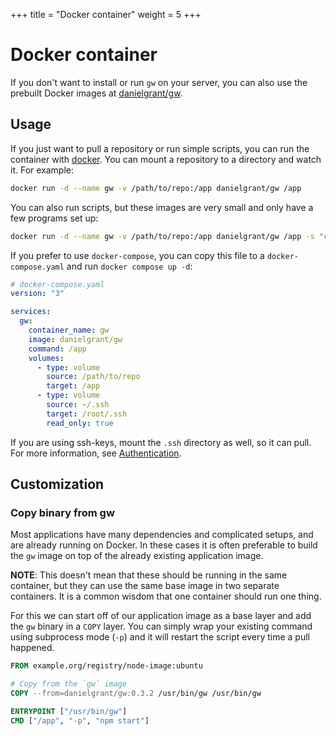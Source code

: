 +++
title = "Docker container"
weight = 5
+++

# Docker container

If you don't want to install or run `gw` on your server, you can also use the prebuilt Docker images at [danielgrant/gw](https://hub.docker.com/r/danielgrant/gw).

## Usage

If you just want to pull a repository or run simple scripts, you can run the container with [docker](https://docs.docker.com/engine/install/). You can mount a repository to a directory and watch it. For example:

```sh
docker run -d --name gw -v /path/to/repo:/app danielgrant/gw /app
```

You can also run scripts, but these images are very small and only have a few programs set up:

```sh
docker run -d --name gw -v /path/to/repo:/app danielgrant/gw /app -s "cp -r build/ html/"
```

If you prefer to use `docker-compose`, you can copy this file to a `docker-compose.yaml` and run `docker compose up -d`:

```yaml
# docker-compose.yaml
version: "3"

services:
  gw:
    container_name: gw
    image: danielgrant/gw
    command: /app
    volumes:
      - type: volume
        source: /path/to/repo
        target: /app
      - type: volume
        source: ~/.ssh
        target: /root/.ssh
        read_only: true
```

If you are using ssh-keys, mount the `.ssh` directory as well, so it can pull. For more information, see [Authentication](/reference/authentication).

## Customization

### Copy binary from gw

Most applications have many dependencies and complicated setups, and are already running on Docker. In these cases it is often preferable to build the `gw` image on top of the already existing application image.

**NOTE**: This doesn't mean that these should be running in the same container, but they can use the same base image in two separate containers. It is a common wisdom that one container should run one thing.

For this we can start off of our application image as a base layer and add the `gw` binary in a `COPY` layer. You can simply wrap your existing command using subprocess mode (`-p`) and it will restart the script every time a pull happened.

```dockerfile
FROM example.org/registry/node-image:ubuntu

# Copy from the `gw` image
COPY --from=danielgrant/gw:0.3.2 /usr/bin/gw /usr/bin/gw

ENTRYPOINT ["/usr/bin/gw"]
CMD ["/app", "-p", "npm start"]
```
